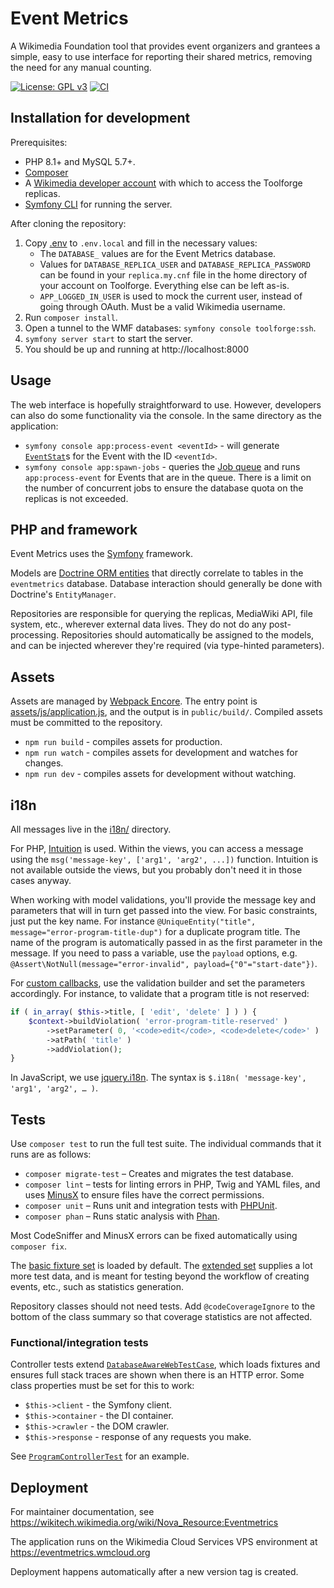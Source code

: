 Event Metrics
=============

A Wikimedia Foundation tool that provides event organizers and grantees a simple, easy to use interface for reporting their shared metrics, removing the need for any manual counting.

[![License: GPL v3](https://img.shields.io/badge/License-GPL%20v3-blue.svg)](https://www.gnu.org/licenses/gpl-3.0)
[![CI](https://github.com/wikimedia/eventmetrics/actions/workflows/ci.yaml/badge.svg)](https://github.com/wikimedia/eventmetrics/actions/workflows/ci.yaml)

## Installation for development

Prerequisites:

* PHP 8.1+ and MySQL 5.7+.
* [Composer](https://getcomposer.org/)
* A [Wikimedia developer account](https://wikitech.wikimedia.org/wiki/Help:Create_a_Wikimedia_developer_account) with which to access the Toolforge replicas.
* [Symfony CLI](https://symfony.com/download) for running the server.

After cloning the repository:

1. Copy [.env](.env) to `.env.local` and fill in the necessary values:
   * The `DATABASE_` values are for the Event Metrics database.
   * Values for `DATABASE_REPLICA_USER` and `DATABASE_REPLICA_PASSWORD` can be found in
     your `replica.my.cnf` file in the home directory of your account on Toolforge.
     Everything else can be left as-is.
   * `APP_LOGGED_IN_USER` is used to mock the current user, instead of going through OAuth.
     Must be a valid Wikimedia username.
2. Run `composer install`.
3. Open a tunnel to the WMF databases: `symfony console toolforge:ssh`.
4. `symfony server start` to start the server.
5. You should be up and running at http://localhost:8000

## Usage

The web interface is hopefully straightforward to use. However, developers can also do some
functionality via the console. In the same directory as the application:

* `symfony console app:process-event <eventId>` - will generate [`EventStat`](src/Model/EventStat.php)s for the Event
  with the ID `<eventId>`.
* `symfony console app:spawn-jobs` - queries the [Job queue](src/Model/Job.php) and runs `app:process-event`
  for Events that are in the queue. There is a limit on the number of concurrent jobs to
  ensure the database quota on the replicas is not exceeded.

## PHP and framework

Event Metrics uses the [Symfony](https://symfony.com/) framework.

Models are [Doctrine ORM entities](http://docs.doctrine-project.org/projects/doctrine-orm/en/latest/reference/working-with-objects.html)
that directly correlate to tables in the `eventmetrics` database. Database interaction should generally be done with
Doctrine's `EntityManager`.

Repositories are responsible for querying the replicas, MediaWiki API, file system, etc., wherever external data lives.
They do not do any post-processing. Repositories should automatically be assigned to the models, and can be injected
wherever they're required (via type-hinted parameters).

## Assets

Assets are managed by [Webpack Encore](https://symfony.com/doc/current/frontend.html).
The entry point is [assets/js/application.js](assets/js/application.js), and the output is in `public/build/`.
Compiled assets must be committed to the repository.

* `npm run build` - compiles assets for production.
* `npm run watch` - compiles assets for development and watches for changes.
* `npm run dev` - compiles assets for development without watching.

## i18n

All messages live in the [i18n/](i18n) directory.

For PHP, [Intuition](https://packagist.org/packages/krinkle/intuition) is used. Within the views,
you can access a message using the `msg('message-key', ['arg1', 'arg2', ...])` function.
Intuition is not available outside the views, but you probably don't need it in those cases anyway.

When working with model validations, you'll provide the message key and parameters that will in
turn get passed into the view. For basic constraints, just put the key name.
For instance `@UniqueEntity("title", message="error-program-title-dup")` for a duplicate program title.
The name of the program is automatically passed in as the first parameter in the message. If you need to
pass a variable, use the `payload` options, e.g. `@Assert\NotNull(message="error-invalid", payload={"0"="start-date"})`.

For [custom callbacks](https://symfony.com/doc/current/reference/constraints/Callback.html), use the validation
builder and set the parameters accordingly. For instance, to validate that a program title is not reserved:

```php
if ( in_array( $this->title, [ 'edit', 'delete' ] ) ) {
    $context->buildViolation( 'error-program-title-reserved' )
        ->setParameter( 0, '<code>edit</code>, <code>delete</code>' )
        ->atPath( 'title' )
        ->addViolation();
}
```

In JavaScript, we use [jquery.i18n](https://github.com/wikimedia/jquery.i18n).
The syntax is `$.i18n( 'message-key', 'arg1', 'arg2', … )`.

## Tests

Use `composer test` to run the full test suite. The individual commands that it runs are as follows:

* `composer migrate-test` – Creates and migrates the test database.
* `composer lint` – tests for linting errors in PHP, Twig and YAML files, and uses [MinusX](https://www.mediawiki.org/wiki/MinusX) to ensure files have the correct permissions.
* `composer unit` – Runs unit and integration tests with [PHPUnit](https://phpunit.de/).
* `composer phan` – Runs static analysis with [Phan](https://github.com/phan/phan).

Most CodeSniffer and MinusX errors can be fixed automatically using `composer fix`.

The [basic fixture set](src/DataFixtures/ORM/basic.yml) is loaded by default.
The [extended set](src/DataFixtures/ORM/extended.yml) supplies a lot more test data, and is meant for testing beyond the
workflow of creating events, etc., such as statistics generation.

Repository classes should not need tests. Add `@codeCoverageIgnore` to the bottom of the class summary so that
coverage statistics are not affected.

### Functional/integration tests

Controller tests extend [`DatabaseAwareWebTestCase`](tests/Controller/DatabaseAwareWebTestCase.php), which loads
fixtures and ensures full stack traces are shown when there is an HTTP error. Some class properties must be set for
this to work:

* `$this->client` - the Symfony client.
* `$this->container` - the DI container.
* `$this->crawler` - the DOM crawler.
* `$this->response` - response of any requests you make.

See [`ProgramControllerTest`](tests/Controller/ProgramControllerTest.php) for an example.

## Deployment

For maintainer documentation, see https://wikitech.wikimedia.org/wiki/Nova_Resource:Eventmetrics

The application runs on the Wikimedia Cloud Services VPS environment at https://eventmetrics.wmcloud.org

Deployment happens automatically after a new version tag is created.
